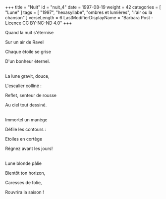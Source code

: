 +++
title = "Nuit"
id = "nuit_4"
date = 1997-08-19
weight = 42
categories = [ "Lune" ]
tags = [
  "1997",
  "hexasyllabe",
  "ombres et lumières",
  "l'air ou la chanson"
]
verseLength = 6
LastModifierDisplayName = "Barbara Post - Licence CC BY-NC-ND 4.0"
+++

Quand la nuit s'éternise

Sur un air de Ravel

Chaque étoile se grise

D'un bonheur éternel.

 \
La lune gravit, douce,

L'escalier colliné :

Reflet, senteur de rousse

Au ciel tout dessiné.

 \
Immortel un manège

Défile les contours :

Etoiles en cortège

Régnez avant les jours!

 \
Lune blonde pâlie

Bientôt ton horizon,

Caresses de folie,

Rouvrira la saison !
